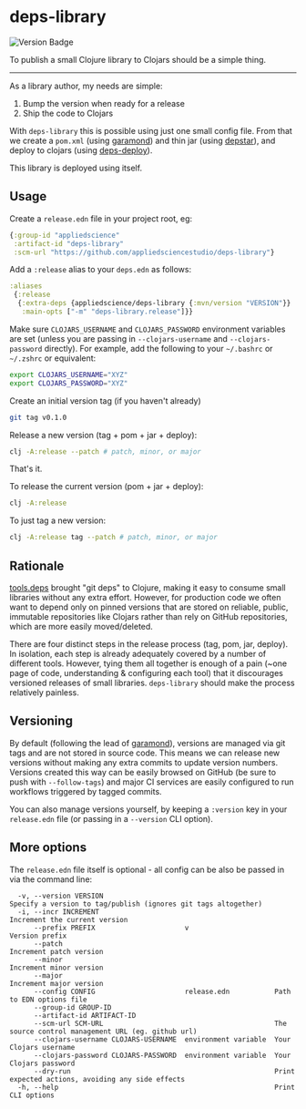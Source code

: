 # deps-library

![Version Badge](https://img.shields.io/clojars/v/appliedscience/deps-library)

To publish a small Clojure library to Clojars should be a simple thing.

----

As a library author, my needs are simple:

1. Bump the version when ready for a release
2. Ship the code to Clojars

With `deps-library` this is possible using just one small config file. From that we
create a `pom.xml` (using [garamond](https://github.com/workframers/garamond))
and thin jar (using [depstar](https://github.com/seancorfield/depstar)), and
deploy to clojars (using [deps-deploy](https://github.com/slipset/deps-deploy)).

This library is deployed using itself.

## Usage

Create a `release.edn` file in your project root, eg:

```clj
{:group-id "appliedscience"
 :artifact-id "deps-library"
 :scm-url "https://github.com/appliedsciencestudio/deps-library"}
```

Add a `:release` alias to your `deps.edn` as follows:

```clj
:aliases
 {:release
  {:extra-deps {appliedscience/deps-library {:mvn/version "VERSION"}}
   :main-opts ["-m" "deps-library.release"]}}
```

Make sure `CLOJARS_USERNAME` and `CLOJARS_PASSWORD` environment variables are set
(unless you are passing in `--clojars-username` and `--clojars-password` directly).
For example, add the following to your `~/.bashrc` or `~/.zshrc` or equivalent:

```sh
export CLOJARS_USERNAME="XYZ"
export CLOJARS_PASSWORD="XYZ"
```

Create an initial version tag (if you haven't already)

```sh
git tag v0.1.0
```

Release a new version (tag + pom + jar + deploy):

```sh
clj -A:release --patch # patch, minor, or major
```

That's it.

To release the current version (pom + jar + deploy):

```sh
clj -A:release
```

To just tag a new version:

```sh
clj -A:release tag --patch # patch, minor, or major
```

## Rationale

[tools.deps](https://github.com/clojure/tools.deps.alpha) brought "git deps" to Clojure, making it
easy to consume small libraries without any extra effort. However, for production code we often want
to depend only on pinned versions that are stored on reliable, public, immutable repositories like
Clojars rather than rely on GitHub repositories, which are more easily moved/deleted.

There are four distinct steps in the release process (tag, pom, jar, deploy). In isolation, each step
is already adequately covered by a number of different tools. However, tying them all together is
enough of a pain (~one page of code, understanding & configuring each tool) that it discourages versioned
releases of small libraries. `deps-library` should make the process relatively painless.

## Versioning

By default (following the lead of [garamond](https://github.com/workframers/garamond)), versions are managed
via git tags and are not stored in source code. This means we can release new versions without making any
extra commits to update version numbers. Versions created this way can be easily browsed on GitHub
(be sure to push with `--follow-tags`) and major CI services are easily configured to run workflows triggered
by tagged commits.

You can also manage versions yourself, by keeping a `:version` key in your `release.edn` file (or
passing in a `--version` CLI option).

## More options

The `release.edn` file itself is optional - all config can be also be passed in via the command line:

```
  -v, --version VERSION                                          Specify a version to tag/publish (ignores git tags altogether)
  -i, --incr INCREMENT                                           Increment the current version
      --prefix PREFIX                      v                     Version prefix
      --patch                                                    Increment patch version
      --minor                                                    Increment minor version
      --major                                                    Increment major version
      --config CONFIG                      release.edn           Path to EDN options file
      --group-id GROUP-ID
      --artifact-id ARTIFACT-ID
      --scm-url SCM-URL                                          The source control management URL (eg. github url)
      --clojars-username CLOJARS-USERNAME  environment variable  Your Clojars username
      --clojars-password CLOJARS-PASSWORD  environment variable  Your Clojars password
      --dry-run                                                  Print expected actions, avoiding any side effects
  -h, --help                                                     Print CLI options

```

